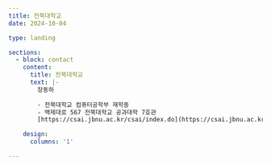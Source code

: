 ```yaml
---
title: 전북대학교
date: 2024-10-04

type: landing

sections:
  - block: contact
    content:
      title: 전북대학교
      text: |-
        장동하
        
        - 전북대학교 컴퓨터공학부 재학중
        - 백제대로 567 전북대학교 공과대학 7호관  
        [https://csai.jbnu.ac.kr/csai/index.do](https://csai.jbnu.ac.kr/csai/index.do)

    design:
      columns: '1'

---
```

